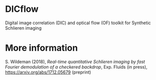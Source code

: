 # DICflow
Digital image correlation (DIC) and optical flow (OF) toolkit for Synthetic Schlieren imaging

# More information
S. Wildeman (2018), *Real-time quantitative Schlieren imaging by fast Fourier demodulation of a checkered backdrop*, Exp. Fluids (in press), https://arxiv.org/abs/1712.05679 (preprint)
